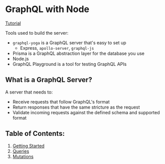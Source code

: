 # GraphQL with Node
[Tutorial](https://www.howtographql.com/graphql-js/0-introduction/)

Tools used to build the server:
- `graphql-yoga` is a GraphQL server that's easy to set up
  - Express, `apollo-server`, `graphql-js`
- Prisma is a GraphQL abstraction layer for the database you use
- Node.js
- GraphQL Playground is a tool for testing GraphQL APIs


## What is a GraphQL Server?
A server that needs to:
- Receive requests that follow GraphQL's format
- Return responses that have the same stricture as the request
- Validate incoming requests against the defined schema and supported format


## Table of Contents:
1. [Getting Started](./01-getting-started)
2. [Queries](./02-queries)
3. [Mutations](./03-mutations)
